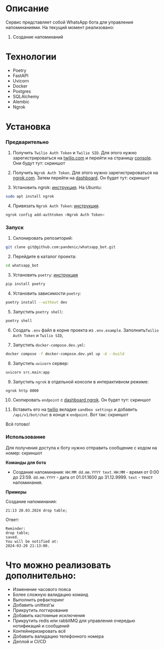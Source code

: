 # Описание
Сервис представляет собой WhatsApp бота для управления напоминаниями. На текущий момент реализовано:
1. Создание напоминаний

# Технологии
- Poetry
- FastAPI
- Uvicorn
- Docker
- Postgres
- SQLAlchemy
- Alembic
- Ngrok

# Установка
### Предварительно 
1. Получить `Twilio Auth Token` и `Twilio SID`. Для этого нужно зарегистрироваться на 
[twilio.com](https://www.twilio.com) и перейти на страницу 
[console](https://www.twilio.com/console). Они будут тут:
скриншот


2. Получить `Ngrok Auth Token`. Для этого нужно зарегистрироваться на [ngrok.com](https://ngrok.com/).
Затем перейти на [dashboard](https://dashboard.ngrok.com/get-started/your-authtoken). Он будет тут:
скриншот


3. Установить ngrok: [инструкция](https://ngrok.com/docs/getting-started/).
На Ubuntu:
```bash
sudo apt install ngrok
```
4. Привязать `Ngrok Auth Token`: [инструкция](https://ngrok.com/docs/getting-started/).
```bash
ngrok config add-authtoken <Ngrok Auth Token>
```

### Запуск
1. Склонировать репозиторий:
```bash
git clone git@github.com:pandenic/whatsapp_bot.git
```
2. Перейдите в каталог проекта:
```bash
cd whatsapp_bot
```
3. Установить `poetry`: [инструкция](https://python-poetry.org/docs/)
```bash
pip install poetry
```
4. Установить зависимости `poetry`:
```bash
poetry install --without dev
```
5. Запустить `poetry shell`:
```bash
poetry shell
```
6. Создать `.env` файл в корне проекта из `.env.example`. 
Заполнить`Twilio Auth Token` и `Twilio SID`,


7. Запустить `docker-compose.dev.yml`:
```bash
docker compose -f docker-compose.dev.yml up -d --build
```

8. Запустить `uvicorn` сервер:
```bash
uvicorn src.main:app
```

9. Запустить `ngrok` в отдельной консоли в интерактивном режиме:
```bash
ngrok http 8000
```

10. Скопировать `endpoint` с [dashboard ngrok](https://dashboard.ngrok.com/cloud-edge/endpoints).
Он будет тут: скриншот

11. Вставить его на [twilio](https://console.twilio.com/us1/develop/sms/try-it-out/whatsapp-learn)
вкладке `sandbox settings` и добавить `/api/v1/bot/chat` в конце к `endpoint`. Вот так: скриншот

Всё готово!

### Использование

Для получения доступа к боту нужно отправить сообщение с кодом на номер: скриншот

__Команды для бота__
- Создание напоминания: `HH:MM dd.mm.YYYY text`. `HH:MM` - время от 0:00 до 23:59. 
`dd.mm.YYYY` - дата от 01.01.1600 до 31.12.9999. `text` - текст напоминания.


__Примеры__

Создание напоминания: 
```
21:13 20.03.2024 drop table;
```

Ответ: 
```
Reminder:
drop table;
saved.
You will be notified at:
2024-03-20 21:13:00.
```



#  Что можно реализовать дополнительно:
- Изменение часового пояса
- Более сложную валидацию команд
- Выполнить рефакторинг
- Добавить unittest'ы
- Прикрутить логгирование
- Добавить кастомные исключения
- Прикрутить redis или rabbitMQ для управления очередью нотификаций и сообщений
- Контейнеризировать всё
- Добавить валидацию телефонного номера
- Деплой и CI/CD